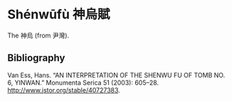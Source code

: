 # Shénwūfù 神烏賦

The 神烏 (from 尹灣).

## Bibliography 

Van Ess, Hans. “AN INTERPRETATION OF THE SHENWU FU OF TOMB NO. 6, YINWAN.” Monumenta Serica 51 (2003): 605–28. http://www.jstor.org/stable/40727383.

